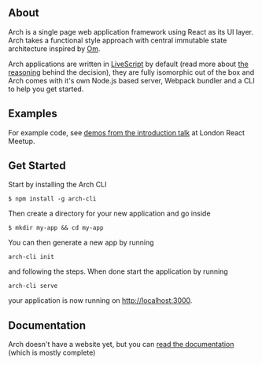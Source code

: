 ## About

Arch is a single page web application framework using React as its UI layer. Arch takes a functional style approach with central immutable state architecture inspired by [Om](https://github.com/omcljs/om).

Arch applications are written in [LiveScript](http://livescript.net) by default (read more about [the reasoning](docs/07-livescript.md) behind the decision), they are fully isomorphic out of the box and Arch comes with it's own Node.js based server, Webpack bundler and a CLI to help you get started.

## Examples

For example code, see [demos from the introduction talk](http://github.com/charypar/arch-talk) at London React Meetup.

## Get Started

Start by installing the Arch CLI

```
$ npm install -g arch-cli
```

Then create a directory for your new application and go inside

```
$ mkdir my-app && cd my-app
```

You can then generate a new app by running

```
arch-cli init
```

and following the steps. When done start the application by running

```
arch-cli serve
```

your application is now running on <http://localhost:3000>.

## Documentation

Arch doesn't have a website yet, but you can [read the documentation](docs/) (which is mostly complete)
